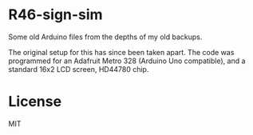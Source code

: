 # R46-sign-sim

Some old Arduino files from the depths of my old backups.

The original setup for this has since been taken apart.
The code was programmed for an Adafruit Metro 328 (Arduino Uno compatible), and a standard 16x2 LCD screen, HD44780 chip.

# License
MIT
